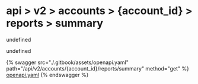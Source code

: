 # api > v2 > accounts > {account_id} > reports > summary

undefined

undefined


{% swagger src="./.gitbook/assets/openapi.yaml" path="/api/v2/accounts/{account_id}/reports/summary" method="get" %}
[openapi.yaml](<./.gitbook/assets/openapi.yaml>)
{% endswagger %}